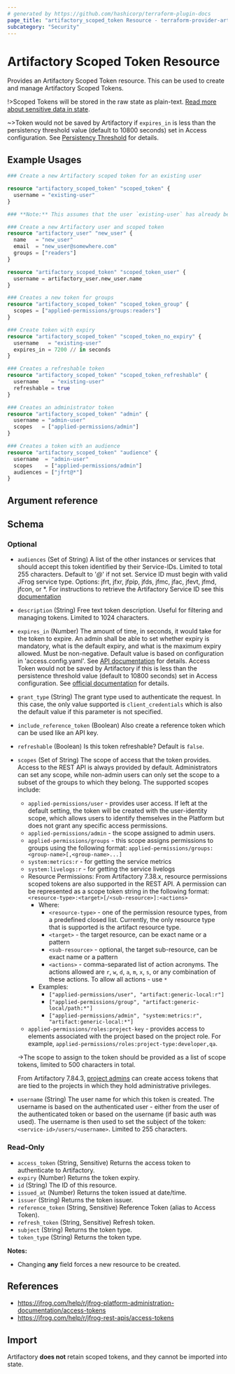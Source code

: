 ```yaml
---
# generated by https://github.com/hashicorp/terraform-plugin-docs
page_title: "artifactory_scoped_token Resource - terraform-provider-artifactory"
subcategory: "Security"
---
```


# Artifactory Scoped Token Resource

Provides an Artifactory Scoped Token resource. This can be used to create and manage Artifactory Scoped Tokens.

!>Scoped Tokens will be stored in the raw state as plain-text. [Read more about sensitive data in
state](https://www.terraform.io/docs/state/sensitive-data.html).

~>Token would not be saved by Artifactory if `expires_in` is less than the persistency threshold value (default to 10800 seconds) set in Access configuration. See [Persistency Threshold](https://jfrog.com/help/r/jfrog-platform-administration-documentation/using-the-revocable-and-persistency-thresholds) for details.

## Example Usages

```terraform
### Create a new Artifactory scoped token for an existing user

resource "artifactory_scoped_token" "scoped_token" {
  username = "existing-user"
}

### **Note:** This assumes that the user `existing-user` has already been created in Artifactory by different means, i.e. manually or in a separate terraform apply.

### Create a new Artifactory user and scoped token
resource "artifactory_user" "new_user" {
  name   = "new_user"
  email  = "new_user@somewhere.com"
  groups = ["readers"]
}

resource "artifactory_scoped_token" "scoped_token_user" {
  username = artifactory_user.new_user.name
}

### Creates a new token for groups
resource "artifactory_scoped_token" "scoped_token_group" {
  scopes = ["applied-permissions/groups:readers"]
}

### Create token with expiry
resource "artifactory_scoped_token" "scoped_token_no_expiry" {
  username   = "existing-user"
  expires_in = 7200 // in seconds
}

### Creates a refreshable token
resource "artifactory_scoped_token" "scoped_token_refreshable" {
  username    = "existing-user"
  refreshable = true
}

### Creates an administrator token
resource "artifactory_scoped_token" "admin" {
  username = "admin-user"
  scopes   = ["applied-permissions/admin"]
}

### Creates a token with an audience
resource "artifactory_scoped_token" "audience" {
  username  = "admin-user"
  scopes    = ["applied-permissions/admin"]
  audiences = ["jfrt@*"]
}
```

## Argument reference

<!-- schema generated by tfplugindocs -->
## Schema

### Optional

- `audiences` (Set of String) A list of the other instances or services that should accept this token identified by their Service-IDs. Limited to total 255 characters. Default to '*@*' if not set. Service ID must begin with valid JFrog service type. Options: jfrt, jfxr, jfpip, jfds, jfmc, jfac, jfevt, jfmd, jfcon, or *. For instructions to retrieve the Artifactory Service ID see this [documentation](https://jfrog.com/help/r/jfrog-rest-apis/get-service-id)
- `description` (String) Free text token description. Useful for filtering and managing tokens. Limited to 1024 characters.
- `expires_in` (Number) The amount of time, in seconds, it would take for the token to expire. An admin shall be able to set whether expiry is mandatory, what is the default expiry, and what is the maximum expiry allowed. Must be non-negative. Default value is based on configuration in 'access.config.yaml'. See [API documentation](https://jfrog.com/help/r/jfrog-rest-apis/create-token) for details. Access Token would not be saved by Artifactory if this is less than the persistence threshold value (default to 10800 seconds) set in Access configuration. See [official documentation](https://jfrog.com/help/r/jfrog-platform-administration-documentation/using-the-revocable-and-persistency-thresholds) for details.
- `grant_type` (String) The grant type used to authenticate the request. In this case, the only value supported is `client_credentials` which is also the default value if this parameter is not specified.
- `include_reference_token` (Boolean) Also create a reference token which can be used like an API key.
- `refreshable` (Boolean) Is this token refreshable? Default is `false`.
- `scopes` (Set of String) The scope of access that the token provides. Access to the REST API is always provided by default. Administrators can set any scope, while non-admin users can only set the scope to a subset of the groups to which they belong. The supported scopes include:
  - `applied-permissions/user` - provides user access. If left at the default setting, the token will be created with the user-identity scope, which allows users to identify themselves in the Platform but does not grant any specific access permissions.
  - `applied-permissions/admin` - the scope assigned to admin users.
  - `applied-permissions/groups` - this scope assigns permissions to groups using the following format: `applied-permissions/groups:<group-name>[,<group-name>...]`
  - `system:metrics:r` - for getting the service metrics
  - `system:livelogs:r` - for getting the service livelogs
  - Resource Permissions: From Artifactory 7.38.x, resource permissions scoped tokens are also supported in the REST API. A permission can be represented as a scope token string in the following format: `<resource-type>:<target>[/<sub-resource>]:<actions>`
    - Where:
      - `<resource-type>` - one of the permission resource types, from a predefined closed list. Currently, the only resource type that is supported is the artifact resource type.
      - `<target>` - the target resource, can be exact name or a pattern
      - `<sub-resource>` - optional, the target sub-resource, can be exact name or a pattern
      - `<actions>` - comma-separated list of action acronyms. The actions allowed are `r`, `w`, `d`, `a`, `m`, `x`, `s`, or any combination of these actions. To allow all actions - use `*`
    - Examples:
      - `["applied-permissions/user", "artifact:generic-local:r"]`
      - `["applied-permissions/group", "artifact:generic-local/path:*"]`
      - `["applied-permissions/admin", "system:metrics:r", "artifact:generic-local:*"]`
  - `applied-permissions/roles:project-key` - provides access to elements associated with the project based on the project role. For example, `applied-permissions/roles:project-type:developer,qa`.

  ->The scope to assign to the token should be provided as a list of scope tokens, limited to 500 characters in total.
  
  From Artifactory 7.84.3, [project admins](https://jfrog.com/help/r/jfrog-platform-administration-documentation/access-token-creation-by-project-admins) can create access tokens that are tied to the projects in which they hold administrative privileges.
- `username` (String) The user name for which this token is created. The username is based on the authenticated user - either from the user of the authenticated token or based on the username (if basic auth was used). The username is then used to set the subject of the token: `<service-id>/users/<username>`. Limited to 255 characters.

### Read-Only

- `access_token` (String, Sensitive) Returns the access token to authenticate to Artifactory.
- `expiry` (Number) Returns the token expiry.
- `id` (String) The ID of this resource.
- `issued_at` (Number) Returns the token issued at date/time.
- `issuer` (String) Returns the token issuer.
- `reference_token` (String, Sensitive) Reference Token (alias to Access Token).
- `refresh_token` (String, Sensitive) Refresh token.
- `subject` (String) Returns the token type.
- `token_type` (String) Returns the token type.

**Notes:**
- Changing **any** field forces a new resource to be created.

## References

- https://jfrog.com/help/r/jfrog-platform-administration-documentation/access-tokens
- https://jfrog.com/help/r/jfrog-rest-apis/access-tokens

## Import

Artifactory **does not** retain scoped tokens, and they cannot be imported into state.

